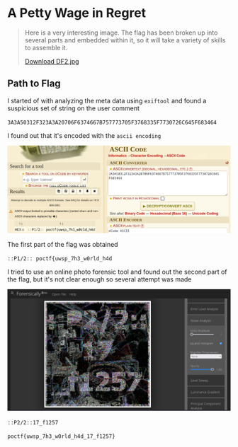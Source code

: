 # A Petty Wage in Regret

> <p>Here is a very interesting image. The flag has been broken up into several parts and embedded within it, so it will take a variety of skills to assemble it. </p>
> <p><a href="attachments/DF2.jpg">Download DF2.jpg</a></p>

## Path to Flag

I started of with analyzing the meta data using `exiftool` and found a suspicious set of string on the user comment

`3A3A50312F323A3A20706F6374667B757773705F3768335F7730726C645F683464`

I found out that it's encoded with the `ascii encoding`

<img src="attachments/flag_part-1.png">

The first part of the flag was obtained

`::P1/2:: poctf{uwsp_7h3_w0rld_h4d`

I tried to use an online photo forensic tool and found out the second part of the flag, but it's not clear enough so several attempt was made

<img src="attachments/flag_part-2.png">

`::P2/2::17_f1257`

`poctf{uwsp_7h3_w0rld_h4d_17_f1257}`